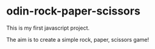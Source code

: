 # odin-rock-paper-scissors

This is my first javascript project.

The aim is to create a simple rock, paper, scissors game!